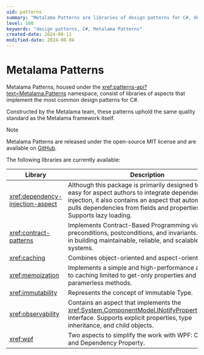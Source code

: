 ```yaml
---
uid: patterns
summary: "Metalama Patterns are libraries of design patterns for C#, developed by the Metalama team, and are available on GitHub under the MIT license."
level: 100
keywords: "design patterns, C#, Metalama Patterns"
created-date: 2024-06-11
modified-date: 2024-08-04
---
```


# Metalama Patterns

Metalama Patterns, housed under the <xref:patterns-api?text=Metalama.Patterns> namespace, consist of libraries of aspects that implement the most common design patterns for C#.

Constructed by the Metalama team, these patterns uphold the same quality standard as the Metalama framework itself. 

> [!NOTE]
> Metalama Patterns are released under the open-source MIT license and are available on [GitHub](https://github.com/postsharp/Metalama.Patterns).


The following libraries are currently available:

| Library | Description |
|---------|-------------|
| <xref:dependency-injection-aspect> | Although this package is primarily designed to make it easy for aspect authors to integrate dependency injection, it also contains an aspect that automatically pulls dependencies from fields and properties. Supports lazy loading. |
| <xref:contract-patterns> | Implements Contract-Based Programming via preconditions, postconditions, and invariants. This aids in building maintainable, reliable, and scalable software systems. |
| <xref:caching> | Combines object-oriented and aspect-oriented APIs.
| <xref:memoization> | Implements a simple and high-performance alternative to caching limited to get-only properties and paramerless methods. |
| <xref:immutability> | Represents the concept of Immutable Type.
| <xref:observability> | Contains an aspect that implements the <xref:System.ComponentModel.INotifyPropertyChanged> interface. Supports explicit properties, type inheritance, and child objects. |
| <xref:wpf> | Two aspects to simplify the work with WPF: Command and Dependency Property. |



